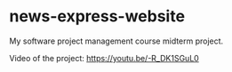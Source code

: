 # news-express-website
My software project management course midterm project.

Video of the project: https://youtu.be/-R_DK1SGuL0
